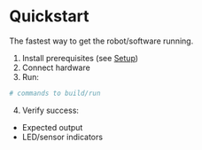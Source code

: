 # Quickstart

The fastest way to get the robot/software running.

1) Install prerequisites (see [Setup](setup.md))
2) Connect hardware
3) Run:
```bash
# commands to build/run
```
4) Verify success:
- Expected output
- LED/sensor indicators